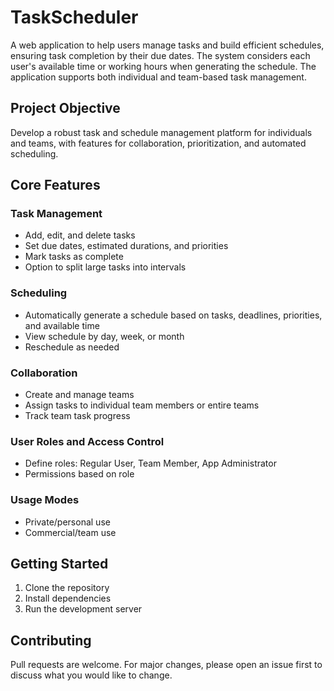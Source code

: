 # TaskScheduler

A web application to help users manage tasks and build efficient schedules, ensuring task completion by their due dates. The system considers each user's available time or working hours when generating the schedule. The application supports both individual and team-based task management.

## Project Objective
Develop a robust task and schedule management platform for individuals and teams, with features for collaboration, prioritization, and automated scheduling.

## Core Features

### Task Management
- Add, edit, and delete tasks
- Set due dates, estimated durations, and priorities
- Mark tasks as complete
- Option to split large tasks into intervals

### Scheduling
- Automatically generate a schedule based on tasks, deadlines, priorities, and available time
- View schedule by day, week, or month
- Reschedule as needed

### Collaboration
- Create and manage teams
- Assign tasks to individual team members or entire teams
- Track team task progress

### User Roles and Access Control
- Define roles: Regular User, Team Member, App Administrator
- Permissions based on role

### Usage Modes
- Private/personal use
- Commercial/team use

## Getting Started
1. Clone the repository
2. Install dependencies
3. Run the development server

## Contributing
Pull requests are welcome. For major changes, please open an issue first to discuss what you would like to change.
